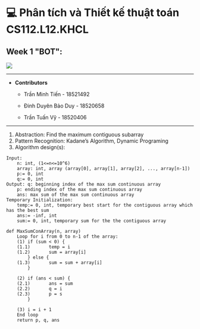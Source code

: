 # 💻 Phân tích và Thiết kế thuật toán CS112.L12.KHCL
## Week 1 "BOT":

![](https://portal.uit.edu.vn/Styles/profi/images/logo186x150.png)

---
- **Contributors**

	- Trần Minh Tiến - 18521492

	- Đinh Duyên Bảo Duy - 18520658

	- Trần Tuấn Vỹ - 18520406

----
1. Abstraction: Find the maximum contiguous subarray
2. Pattern Recognition: Kadane’s Algorithm, Dynamic Programing
3. Algorithm design(s):
```
Input: 
	n: int, (1<=n<=10^6)
	array: int, array (array[0], array[1], array[2], ..., array[n-1])
	p:= 0, int
	q:= 0, int
Output: q: beginning index of the max sum continuous array
	p: ending index of the max sum continuous array
	ans: max sum of the max sum continuous array
Temporary Initialization:
	temp:= 0, int, temporary best start for the contiguous array which has the best sum
	ans:= -inf, int
	sum:= 0, int, temporary sum for the the contiguous array

def MaxSumConArray(n, array)
	Loop for i from 0 to n-1 of the array:
	(1)	if (sum < 0) {
	(1.1)		temp = i
	(1.2)		sum = array[i]
		} else {
	(1.3)		sum = sum + array[i]
		}
		
	(2)	if (ans < sum) {
	(2.1)		ans = sum
	(2.2)		q = i
	(2.3)		p = s
		}
	
	(3)	i = i + 1
	End loop
	return p, q, ans
```
